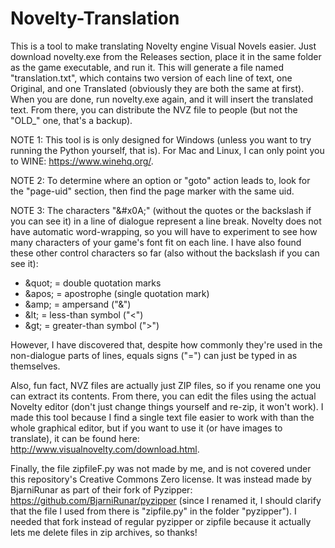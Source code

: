 # Novelty-Translation
This is a tool to make translating Novelty engine Visual Novels easier. Just download novelty.exe
from the Releases section, place it in the same folder as the game executable, and run it. This
will generate a file named "translation.txt", which contains two version of each line of text,
one Original, and one Translated (obviously they are both the same at first). When you are done,
run novelty.exe again, and it will insert the translated text. From there, you can distribute the
NVZ file to people (but not the "OLD_" one, that's a backup).

NOTE 1: This tool is is only designed for Windows (unless you want to try running the Python
yourself, that is). For Mac and Linux, I can only point you to WINE: https://www.winehq.org/.

NOTE 2: To determine where an option or "goto" action leads to, look for the "page-uid" section,
then find the page marker with the same uid.

NOTE 3: The characters "\&#x0A;" (without the quotes or the backslash if you can see it) in a
line of dialogue represent a line break. Novelty does not have automatic word-wrapping, so you
will have to experiment to see how many characters of your game's font fit on each line. I have
also found these other control characters so far (also without the backslash if you can see it):
- \&quot; = double quotation marks
- \&apos; = apostrophe (single quotation mark)
- \&amp; = ampersand ("&")
- \&lt; = less-than symbol ("<")
- \&gt; = greater-than symbol (">")

However, I have discovered that, despite how commonly they're used in the non-dialogue parts of
lines, equals signs ("=") can just be typed in as themselves.

Also, fun fact, NVZ files are actually just ZIP files, so if you rename one you can extract its
contents. From there, you can edit the files using the actual Novelty editor (don't just change
things yourself and re-zip, it won't work). I made this tool because I find a single text file 
easier to work with than the whole graphical editor, but if you want to use it (or have images
to translate), it can be found here: http://www.visualnovelty.com/download.html.

Finally, the file zipfileF.py was not made by me, and is not covered under this repository's
Creative Commons Zero license. It was instead made by BjarniRunar as part of their fork of
Pyzipper: https://github.com/BjarniRunar/pyzipper (since I renamed it, I should clarify that the
file I used from there is "zipfile.py" in the folder "pyzipper"). I needed that fork instead of
regular pyzipper or zipfile because it actually lets me delete files in zip archives, so thanks!
